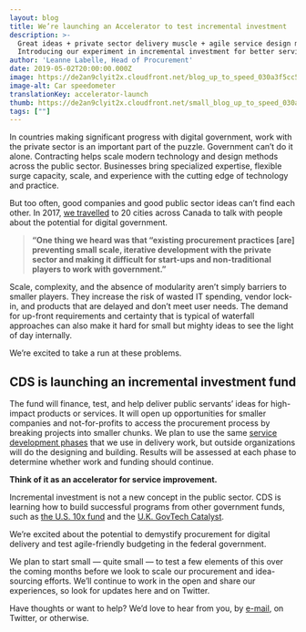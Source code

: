 ```yaml
---
layout: blog
title: We’re launching an Accelerator to test incremental investment
description: >-
  Great ideas + private sector delivery muscle + agile service design methods.
  Introducing our experiment in incremental investment for better services.
author: 'Leanne Labelle, Head of Procurement'
date: 2019-05-02T20:00:00.000Z
image: https://de2an9clyit2x.cloudfront.net/blog_up_to_speed_030a3f5cc5.jpg
image-alt: Car speedometer
translationKey: accelerator-launch
thumb: https://de2an9clyit2x.cloudfront.net/small_blog_up_to_speed_030a3f5cc5.jpg
tags: [""]
---
```

In countries making significant progress with digital government, work with the private sector is an important part of the puzzle. Government can’t do it alone. Contracting helps scale modern technology and design methods across the public sector. Businesses bring specialized expertise, flexible surge capacity, scale, and experience with the cutting edge of technology and practice.

But too often, good companies and good public sector ideas can’t find each other. In 2017, [we travelled](https://digital.canada.ca/beginning-the-conversation/full-report/)
to 20 cities across Canada to talk with people about the potential for digital government.

> **“One thing we heard was that “existing procurement practices [are] preventing small scale, iterative development with the private sector and making it difficult for start-ups and non-traditional players to work with government.”**

Scale, complexity, and the absence of modularity aren’t simply barriers to smaller players. They increase the risk of wasted IT spending, vendor lock-in, and products that are delayed and don’t meet user needs. The demand for up-front requirements and certainty that is typical of waterfall approaches can also make it hard for small but mighty ideas to see the light of day internally.

We’re excited to take a run at these problems.

## CDS is launching an incremental investment fund

The fund will finance, test, and help deliver public servants’ ideas for high-impact products or services. It will open up opportunities for smaller companies and not-for-profits to access the procurement process by breaking projects into smaller chunks. We plan to use the same [service development phases](https://www.gov.uk/service-manual/agile-delivery) that we use in delivery work, but outside organizations will do the designing and building. Results will be assessed at each phase to determine whether work and funding should continue.

**Think of it as an accelerator for service improvement.**

Incremental investment is not a new concept in the public sector. CDS is learning how to build successful programs from other government funds, such as [the U.S. 10x fund](https://10x.gsa.gov/) and the [U.K. GovTech Catalyst](https://www.gov.uk/government/collections/govtech-catalyst-information).

We’re excited about the potential to demystify procurement for digital delivery and test agile-friendly budgeting in the federal government.

We plan to start small — quite small — to test a few elements of this over the coming months before we look to scale our procurement and idea-sourcing efforts. We’ll continue to work in the open and share our experiences, so look for updates here and on Twitter.

Have thoughts or want to help? We’d love to hear from you, by [e-mail](mailto:cds-snc@servicecanada.gc.ca), on Twitter, or otherwise.

